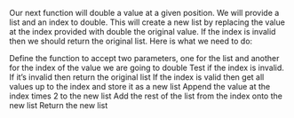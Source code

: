 Our next function will double a value at a given position. We will provide a list and an index to double. This will create a new list by replacing the value at the index provided with double the original value. If the index is invalid then we should return the original list. Here is what we need to do:

Define the function to accept two parameters, one for the list and another for the index of the value we are going to double Test if the index is invalid. If it’s invalid then return the original list If the index is valid then get all values up to the index and store it as a new list Append the value at the index times 2 to the new list Add the rest of the list from the index onto the new list Return the new list